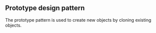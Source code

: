 ## Prototype design pattern

The prototype pattern is used to create new objects by cloning existing objects. 